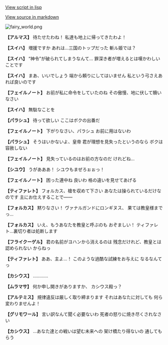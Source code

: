 [View script in lisp](../scripts/110140121.txt)

[View source in markdown](110140121.md)

![fairy_world.png](../images/backgrounds/fairy_world.png)

**【アルマス】**
待たせたわね！
私達も地上に帰ってきたわよ！

**【スイハ】**
増援ですか
あれは…三国のトップだった
斬ル姫では？

**【スイハ】**
“神令”が破られてしまうなんて…
罪深き者が増えるとは嘆かわしい
ことです

**【スイハ】**
まあ、いいでしょう
端から頼りにしてはいません
私という弓さえあれば良いのです

**【フェイルノート】**
お前が私に命令をしていたのね
その傲慢、地に伏して贖いなさい

**【スイハ】**
無駄なことを

**【パラシュ】**
待って欲しい
ここはボクの出番だ

**【フェイルノート】**
下がりなさい、パラシュ
お前に用はないわ

**【パラシュ】**
そうはいかないよ、皇帝
君が理想を見失ったというのなら
ボクは容赦しない

**【フェイルノート】**
見失っているのはお前の方なのだ
けれどね…

**【シユウ】**
うがあああ！
シユウもまぜろぉぉっ！

**【フェイルノート】**
困った連中ね
良いわ
格の違いを見せてあげる

**【ティファレト】**
フォルカス、槍を収めて下さい
あなたは操られているだけなのです
主にお仕えすることで――

**【フォルカス】**
黙りなさい！
ヴァナルガンドにロンギヌス、
果ては教皇様までっ…

**【フォルカス】**
いえ、もうあなたを教皇と呼ぶのも
おぞましい！
ティファレト…裏切り者は処断します

**【フライクーゲル】**
君の名前がヨハンから消えるのは
残念だけれど、教皇とは認められない
からねっ

**【ティファレト】**
ああ、主よ…！
このような過酷な試練をお与えに
なるなんてっ

**【カシウス】**
…………

**【ムラマサ】**
何か申し開きがありますか、
カシウス殿っ？

**【アルテミス】**
規律違反は厳しく取り締まります
それはあなたに対しても
何ら変わりませんよ！

**【グリモワール】**
言い訳なんて聞く必要ないわ
死者の怒りに焼き尽くされなさい

**【カシウス】**
…あなた達との戦いは望む未来への
架け橋たり得ないの
通してもらう